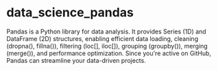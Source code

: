 # data_science_pandas
Pandas is a Python library for data analysis. It provides Series (1D) and DataFrame (2D) structures, enabling efficient data loading, cleaning (dropna(), fillna()), filtering (loc[], iloc[]), grouping (groupby()), merging (merge()), and performance optimization. Since you're active on GitHub, Pandas can streamline your data-driven projects. 
